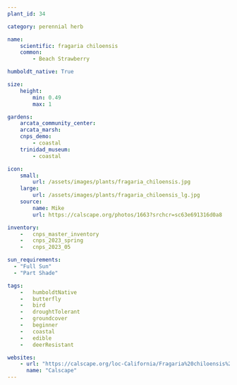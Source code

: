 ```yaml
---
plant_id: 34

category: perennial herb

name: 
    scientific: fragaria chiloensis 
    common: 
        - Beach Strawberry 

humboldt_native: True

size:
    height: 
        min: 0.49
        max: 1

gardens:
    arcata_community_center:
    arcata_marsh: 
    cnps_demo:
        - coastal
    trinidad_museum:
        - coastal

icon: 
    small: 
        url: /assets/images/plants/fragaria_chiloensis.jpg 
    large: 
        url: /assets/images/plants/fragaria_chiloensis_lg.jpg 
    source: 
        name: Mike 
        url: https://calscape.org/photos/1663?srchcr=sc63e691316d0a8 

inventory: 
    -   cnps_master_inventory
    -   cnps_2023_spring
    -   cnps_2023_05 

sun_requirements:
  - "Full Sun"
  - "Part Shade"

tags:  
    -   humboldtNative
    -   butterfly
    -   bird
    -   droughtTolerant
    -   groundcover
    -   beginner
    -   coastal
    -   edible
    -   deerResistant

websites:
    - url: "https://calscape.org/loc-California/Fragaria%20chiloensis%20(Beach%20Strawberry)"
      name: "Calscape"
---
```


